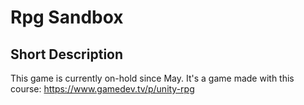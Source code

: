 # Rpg Sandbox

## Short Description

This game is currently on-hold since May. It's a game made with this course: https://www.gamedev.tv/p/unity-rpg<br/>
<br/>
